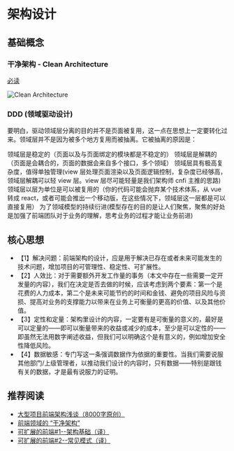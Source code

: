 # 架构设计

## 基础概念

### 干净架构 - Clean Architecture

[必读](https://zhuanlan.zhihu.com/p/259599099)

![Clean Architecture](https://pic1.zhimg.com/80/v2-28f5a77fe859101974d013bbd6cf61f8_720w.jpg)

### DDD (领域驱动设计)

要明白，驱动领域层分离的目的并不是页面被复用，这一点在思想上一定要转化过来。领域层并不是因为被多个地方复用而被抽离。它被抽离的原因是：

领域层是稳定的（页面以及与页面绑定的模块都是不稳定的）
领域层是解耦的（页面是会耦合的，页面的数据会来自多个接口，多个领域）
领域层具有极高复杂度，值得单独管理(view 层处理页面渲染以及页面逻辑控制，复杂度已经够高，领域层解耦可以轻 view 层。view 层尽可能轻量是我们架构师 cnfi 主推的思路)
领域层以层为单位是可以被复用的（你的代码可能会抛弃某个技术体系，从 vue 转成 react，或者可能会推出一个移动版，在这些情况下，领域层这一层都是可以直接复用）
为了领域模型的持续衍进(模型存在的目的是让人们聚焦，聚焦的好处是加强了前端团队对于业务的理解，思考业务的过程才能让业务前进)


## 核心思想

- 【1】解决问题：前端架构的设计，应是用于解决已存在或者未来可能发生的技术问题，增加项目的可管理性、稳定性、可扩展性。
- 【2】人效比：对于需要额外开发工作量的事务（本文中存在一些需要一定开发量的内容），我们在决定是否去做的时候，应该考虑到两个要素：第一个是花费的人力成本，第二个是未来可能节约的时间和金钱、避免的项目风险与资损、提高对业务的支撑能力以带来在业务上可衡量的更高的价值、以及其他价值。
- 【3】定性和定量：架构里设计的内容，一定要有是可衡量的意义的，最好是可以定量的——即可以衡量带来的收益或减少的成本，至少是可以定性的——即虽然无法用数字阐述收益，但我们可以明确这个是有意义的，例如增加安全性降低风险。
- 【4】数据敏感：专门写这一条强调数据作为依据的重要性。当我们需要说服其他部门/上级管理者，以推动我们设计的内容时，只有数据——特别是跟钱有关的数据，才是最有说服力的证明。


## 推荐阅读

- [大型项目前端架构浅谈（8000字原创）](https://juejin.cn/post/6844903853859536903)
- [前端领域的 “干净架构”](https://juejin.cn/post/7054888223830441991)
- [可扩展的前端#1--架构基础（译）](https://juejin.cn/post/6844903951406465038)
- [可扩展的前端#2--常见模式（译）](https://juejin.cn/post/6844903952182575112)